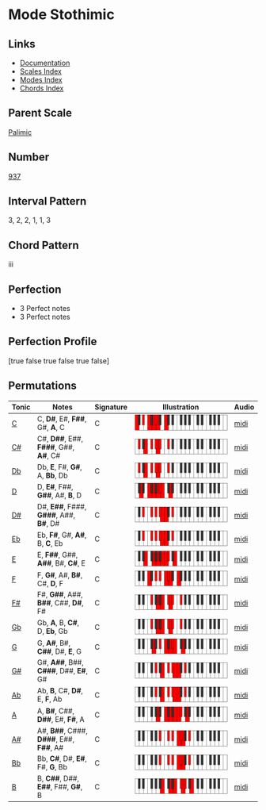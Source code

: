 # Mode Stothimic

## Links

- [Documentation](index.md)
- [Scales Index](Scales.md)
- [Modes Index](Modes.md)
- [Chords Index](Chords.md)

## Parent Scale

[Palimic](ScalePalimic.md)

## Number

[937](https://ianring.com/musictheory/scales/937)

## Interval Pattern

3, 2, 2, 1, 1, 3

## Chord Pattern

iii

## Perfection

- 3 Perfect notes
- 3 Perfect notes

## Perfection Profile

[true false true false true false]

## Permutations

| Tonic | Notes | Signature | Illustration | Audio |
|-------|-------|-----------|--------------|-------|
| [C](ModeCNaturalStothimic.md) | C, **D#**, E#, **F##**, G#, **A**, C | C | ![CNaturalStothimic](ModeCNaturalStothimic.png) | [midi](https://github.com/edipermadi/music/blob/main/docs/ModeCNaturalStothimic.mid?raw=true) |
| [C#](ModeCSharpStothimic.md) | C#, **D##**, E##, **F###**, G##, **A#**, C# | C | ![CSharpStothimic](ModeCSharpStothimic.png) | [midi](https://github.com/edipermadi/music/blob/main/docs/ModeCSharpStothimic.mid?raw=true) |
| [Db](ModeDFlatStothimic.md) | Db, **E**, F#, **G#**, A, **Bb**, Db | C | ![DFlatStothimic](ModeDFlatStothimic.png) | [midi](https://github.com/edipermadi/music/blob/main/docs/ModeDFlatStothimic.mid?raw=true) |
| [D](ModeDNaturalStothimic.md) | D, **E#**, F##, **G##**, A#, **B**, D | C | ![DNaturalStothimic](ModeDNaturalStothimic.png) | [midi](https://github.com/edipermadi/music/blob/main/docs/ModeDNaturalStothimic.mid?raw=true) |
| [D#](ModeDSharpStothimic.md) | D#, **E##**, F###, **G###**, A##, **B#**, D# | C | ![DSharpStothimic](ModeDSharpStothimic.png) | [midi](https://github.com/edipermadi/music/blob/main/docs/ModeDSharpStothimic.mid?raw=true) |
| [Eb](ModeEFlatStothimic.md) | Eb, **F#**, G#, **A#**, B, **C**, Eb | C | ![EFlatStothimic](ModeEFlatStothimic.png) | [midi](https://github.com/edipermadi/music/blob/main/docs/ModeEFlatStothimic.mid?raw=true) |
| [E](ModeENaturalStothimic.md) | E, **F##**, G##, **A##**, B#, **C#**, E | C | ![ENaturalStothimic](ModeENaturalStothimic.png) | [midi](https://github.com/edipermadi/music/blob/main/docs/ModeENaturalStothimic.mid?raw=true) |
| [F](ModeFNaturalStothimic.md) | F, **G#**, A#, **B#**, C#, **D**, F | C | ![FNaturalStothimic](ModeFNaturalStothimic.png) | [midi](https://github.com/edipermadi/music/blob/main/docs/ModeFNaturalStothimic.mid?raw=true) |
| [F#](ModeFSharpStothimic.md) | F#, **G##**, A##, **B##**, C##, **D#**, F# | C | ![FSharpStothimic](ModeFSharpStothimic.png) | [midi](https://github.com/edipermadi/music/blob/main/docs/ModeFSharpStothimic.mid?raw=true) |
| [Gb](ModeGFlatStothimic.md) | Gb, **A**, B, **C#**, D, **Eb**, Gb | C | ![GFlatStothimic](ModeGFlatStothimic.png) | [midi](https://github.com/edipermadi/music/blob/main/docs/ModeGFlatStothimic.mid?raw=true) |
| [G](ModeGNaturalStothimic.md) | G, **A#**, B#, **C##**, D#, **E**, G | C | ![GNaturalStothimic](ModeGNaturalStothimic.png) | [midi](https://github.com/edipermadi/music/blob/main/docs/ModeGNaturalStothimic.mid?raw=true) |
| [G#](ModeGSharpStothimic.md) | G#, **A##**, B##, **C###**, D##, **E#**, G# | C | ![GSharpStothimic](ModeGSharpStothimic.png) | [midi](https://github.com/edipermadi/music/blob/main/docs/ModeGSharpStothimic.mid?raw=true) |
| [Ab](ModeAFlatStothimic.md) | Ab, **B**, C#, **D#**, E, **F**, Ab | C | ![AFlatStothimic](ModeAFlatStothimic.png) | [midi](https://github.com/edipermadi/music/blob/main/docs/ModeAFlatStothimic.mid?raw=true) |
| [A](ModeANaturalStothimic.md) | A, **B#**, C##, **D##**, E#, **F#**, A | C | ![ANaturalStothimic](ModeANaturalStothimic.png) | [midi](https://github.com/edipermadi/music/blob/main/docs/ModeANaturalStothimic.mid?raw=true) |
| [A#](ModeASharpStothimic.md) | A#, **B##**, C###, **D###**, E##, **F##**, A# | C | ![ASharpStothimic](ModeASharpStothimic.png) | [midi](https://github.com/edipermadi/music/blob/main/docs/ModeASharpStothimic.mid?raw=true) |
| [Bb](ModeBFlatStothimic.md) | Bb, **C#**, D#, **E#**, F#, **G**, Bb | C | ![BFlatStothimic](ModeBFlatStothimic.png) | [midi](https://github.com/edipermadi/music/blob/main/docs/ModeBFlatStothimic.mid?raw=true) |
| [B](ModeBNaturalStothimic.md) | B, **C##**, D##, **E##**, F##, **G#**, B | C | ![BNaturalStothimic](ModeBNaturalStothimic.png) | [midi](https://github.com/edipermadi/music/blob/main/docs/ModeBNaturalStothimic.mid?raw=true) |
